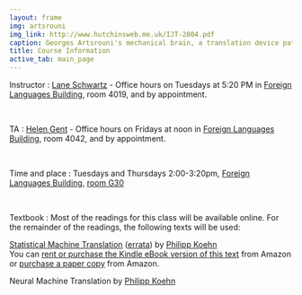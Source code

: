 ```yaml
---
layout: frame
img: artsrouni
img_link: http://www.hutchinsweb.me.uk/IJT-2004.pdf
caption: Georges Artsrouni's mechanical brain, a translation device patented in 1933 in France.
title: Course Information
active_tab: main_page 
---
```


Instructor
: [Lane Schwartz](http://www.linguistics.illinois.edu/people/lanes) - Office hours on Tuesdays at 5:20 PM in [Foreign Languages Building](https://www.fs.uiuc.edu/ada/0172.html), room 4019, and by appointment.

<br/>

TA
: [Helen Gent](https://linguistics.illinois.edu/directory/profile/hmgent2) - Office hours on Fridays at noon in [Foreign Languages Building](https://www.fs.uiuc.edu/ada/0172.html), room 4042, and by appointment.

<br/>

Time and place
: Tuesdays and Thursdays 2:00-3:20pm, [Foreign Languages Building](https://www.fs.uiuc.edu/ada/0172.html), [room G30](http://ada.fs.illinois.edu/0172PLANB.html)

<br/>

Textbook
: Most of the readings for this class will be available online. For the remainder of the readings, the following texts will be used:

[Statistical Machine Translation](http://www.statmt.org/book/) (<a href="http://statmt.org/book/errata.html">errata</a>) 
by <a href="http://www.cs.jhu.edu/~phi/">Philipp Koehn</a><br>
You can <a href="https://www.amazon.com/Statistical-Machine-Translation-Philipp-Koehn-ebook/dp/B00AKE1W9O">rent or purchase the Kindle eBook version of this text</a> from Amazon or <a href="http://www.amazon.com/Statistical-Machine-Translation-Philipp-Koehn/dp/0521874157">purchase a paper copy</a> from Amazon.

Neural Machine Translation by <a href="http://www.cs.jhu.edu/~phi/">Philipp Koehn</a>
